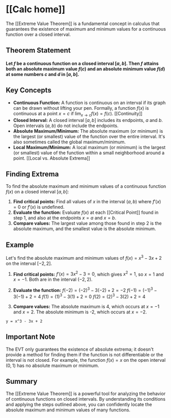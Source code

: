 # [[Calc home]]

The [[Extreme Value Theorem]] is a fundamental concept in calculus that guarantees the existence of maximum and minimum values for a continuous function over a closed interval.
## Theorem Statement

#### Let $f$ be a continuous function on a closed interval $[a, b]$. Then $f$ attains both an absolute maximum value $f(c)$ and an absolute minimum value $f(d)$ at some numbers $c$ and $d$ in $[a, b]$.


## Key Concepts

* **Continuous Function:**  A function is continuous on an interval if its graph can be drawn without lifting your pen.  Formally, a function $f(x)$ is continuous at a point $x=c$ if $\lim_{x \to c} f(x) = f(c)$.  [[Continuity]]
* **Closed Interval:** A closed interval $[a, b]$ includes its endpoints, $a$ and $b$.  Open intervals $(a, b)$ do not include the endpoints.
* **Absolute Maximum/Minimum:** The absolute maximum (or minimum) is the largest (or smallest) value of the function over the entire interval.  It's also sometimes called the global maximum/minimum.
* **Local Maximum/Minimum:** A local maximum (or minimum) is the largest (or smallest) value of the function within a small neighborhood around a point. [[Local vs. Absolute Extrema]]


## Finding Extrema

To find the absolute maximum and minimum values of a continuous function $f(x)$ on a closed interval $[a, b]$:

1. **Find critical points:** Find all values of $x$ in the interval $(a, b)$ where $f'(x) = 0$ or $f'(x)$ is undefined.
2. **Evaluate the function:** Evaluate $f(x)$ at each [[Critical Point]] found in step 1, and also at the endpoints $x = a$ and $x = b$.
3. **Compare values:** The largest value among those found in step 2 is the absolute maximum, and the smallest value is the absolute minimum.


## Example

Let's find the absolute maximum and minimum values of $f(x) = x^3 - 3x + 2$ on the interval $[-2, 2]$.

1. **Find critical points:** $f'(x) = 3x^2 - 3 = 0$, which gives $x^2 = 1$, so $x = 1$ and $x = -1$. Both are in the interval $(-2, 2)$.

2. **Evaluate the function:**
   $f(-2) = (-2)^3 - 3(-2) + 2 = -2$
   $f(-1) = (-1)^3 - 3(-1) + 2 = 4$
   $f(1) = (1)^3 - 3(1) + 2 = 0$
   $f(2) = (2)^3 - 3(2) + 2 = 4$

3. **Compare values:** The absolute maximum is 4, which occurs at $x = -1$ and $x = 2$. The absolute minimum is -2, which occurs at $x = -2$.


```desmos-graph
y = x^3 - 3x + 2
```

##  Important Note

The EVT only guarantees the existence of absolute extrema; it doesn't provide a method for finding them if the function is not differentiable or the interval is not closed.  For example, the function $f(x) = x$ on the open interval $(0, 1)$ has no absolute maximum or minimum.


## Summary

The [[Extreme Value Theorem]] is a powerful tool for analyzing the behavior of continuous functions on closed intervals.  By understanding its conditions and applying the steps outlined above, you can confidently locate the absolute maximum and minimum values of many functions.
